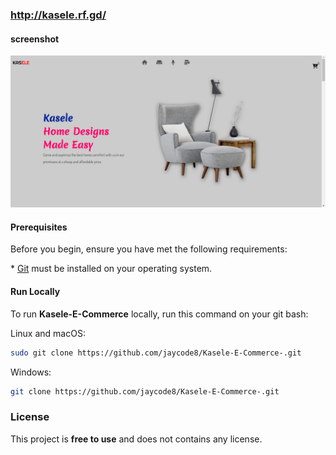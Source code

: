 ### http://kasele.rf.gd/

#### screenshot
<img src="https://raw.githubusercontent.com/jaycode8/Personal-Web-Portfolio/main/src/Components/About/Projects/img/funiture.png" />


#### Prerequisites 
  
 Before you begin, ensure you have met the following requirements: 
  
 * [Git](https://git-scm.com/downloads "Download Git") must be installed on your operating system. 
  
 #### Run Locally 
  
 To run **Kasele-E-Commerce** locally, run this command on your git bash: 
  
 Linux and macOS: 
  
 ```bash 
 sudo git clone https://github.com/jaycode8/Kasele-E-Commerce-.git
 ``` 
  
 Windows: 
  
 ```bash 
 git clone https://github.com/jaycode8/Kasele-E-Commerce-.git
 ```

### License 
  
 This project is **free to use** and does not contains any license.









